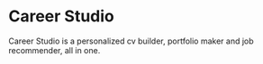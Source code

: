 # Career Studio
Career Studio is a personalized cv builder, portfolio maker and job recommender, all in one.
